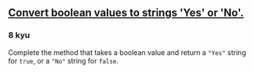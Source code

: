 <h2><a href=https://www.codewars.com/kata/53369039d7ab3ac506000467/train/python/68b2ed27ac3a874b19e5f2fd target="_blank">Convert boolean values to strings 'Yes' or 'No'.</a></h2><h3>8 kyu</h3><p>Complete the method that takes a boolean value and return a <code>"Yes"</code> string for <code>true</code>, or a <code>"No"</code> string for <code>false</code>.</p>